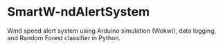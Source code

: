 # SmartW-ndAlertSystem
Wind speed alert system using Arduino simulation (Wokwi), data logging, and Random Forest classifier in Python.
